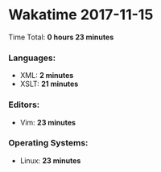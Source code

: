 # Wakatime 2017-11-15

Time Total: **0 hours 23 minutes**

### Languages:
- XML: **2 minutes** 
- XSLT: **21 minutes** 

### Editors:
- Vim: **23 minutes** 

### Operating Systems:
- Linux: **23 minutes** 

